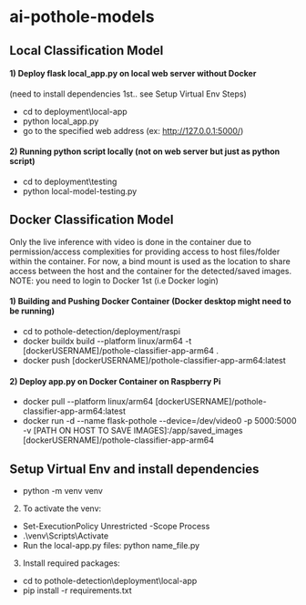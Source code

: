 # ai-pothole-models

## Local Classification Model
#### 1) Deploy flask local_app.py on local web server without Docker 
(need to install dependencies 1st.. see Setup Virtual Env Steps)

- cd to deployment\local-app
- python local_app.py
- go to the specified web address (ex: http://127.0.0.1:5000/)

#### 2) Running python script locally (not on web server but just as python script)
- cd to deployment\testing
- python local-model-testing.py

## Docker Classification Model
Only the live inference with video is done in the container due to permission/access complexities for providing access to host files/folder within the container. For now, a bind mount is used as the location to share access between the host and the container for the detected/saved images. NOTE: you need to login to Docker 1st (i.e Docker login)
#### 1) Building and Pushing Docker Container (Docker desktop might need to be running)
- cd to pothole-detection/deployment/raspi
- docker buildx build --platform linux/arm64 -t [dockerUSERNAME]/pothole-classifier-app-arm64 .
- docker push [dockerUSERNAME]/pothole-classifier-app-arm64:latest

#### 2) Deploy app.py on Docker Container on Raspberry Pi 
- docker pull --platform linux/arm64 [dockerUSERNAME]/pothole-classifier-app-arm64:latest
- docker run -d --name flask-pothole --device=/dev/video0 -p 5000:5000 -v [PATH ON HOST TO SAVE IMAGES]:/app/saved_images [dockerUSERNAME]/pothole-classifier-app-arm64

## Setup Virtual Env and install dependencies

- python -m venv venv

2) To activate the venv:

- Set-ExecutionPolicy Unrestricted -Scope Process
- .\venv\Scripts\Activate
- Run the local-app.py files: python name_file.py

3) Install required packages:

- cd to pothole-detection\deployment\local-app
- pip install -r requirements.txt


